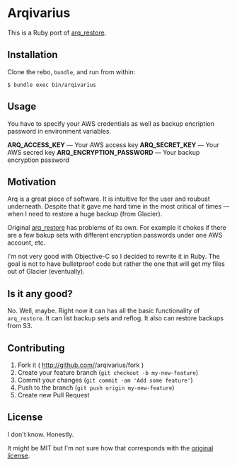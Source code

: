 # Arqivarius

This is a Ruby port of [arq_restore][].

## Installation

Clone the rebo, `bundle`, and run from within:

    $ bundle exec bin/arqivarius

## Usage

You have to specify your AWS credentials as well as backup encription password
in environment variables.

**ARQ_ACCESS_KEY** — Your AWS access key
**ARQ_SECRET_KEY** — Your AWS secred key
**ARQ_ENCRYPTION_PASSWORD** — Your backup encryption password

## Motivation

Arq is a great piece of software. It is intuitive for the user and roubust
underneath. Despite that it gave me hard time in the most critical of times —
when I need to restore a huge backup (from Glacier).

Original [arq_restore][] has problems of its own. For example it chokes if there
are a few bakup sets with different encryption passwords under one AWS account,
etc.

I'm not very good with Objective-C so I decided to rewrite it in Ruby. The goal
is not to have bulletproof code but rather the one that will get my files out of
Glacier (eventually).

## Is it any good?

No. Well, maybe. Right now it can has all the basic functionality of
`arq_restore`. It can list backup sets and reflog. It also can restore backups
from S3.

## Contributing

1. Fork it ( http://github.com/<my-github-username>/arqivarius/fork )
2. Create your feature branch (`git checkout -b my-new-feature`)
3. Commit your changes (`git commit -am 'Add some feature'`)
4. Push to the branch (`git push origin my-new-feature`)
5. Create new Pull Request

## License

I don't know. Honestly.

It might be MIT but I'm not sure how that corresponds with the [original
license](https://github.com/sreitshamer/arq_restore/#license).



[arq_restore]: https://github.com/sreitshamer/arq_restore/
